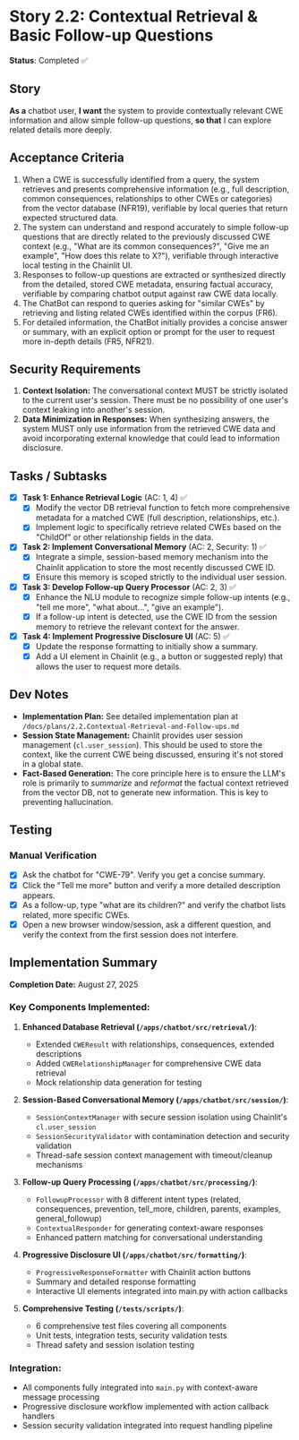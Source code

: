 # Story 2.2: Contextual Retrieval & Basic Follow-up Questions

**Status**: Completed ✅

## Story

**As a** chatbot user,
**I want** the system to provide contextually relevant CWE information and allow simple follow-up questions,
**so that** I can explore related details more deeply.

## Acceptance Criteria

1.  When a CWE is successfully identified from a query, the system retrieves and presents comprehensive information (e.g., full description, common consequences, relationships to other CWEs or categories) from the vector database (NFR19), verifiable by local queries that return expected structured data.
2.  The system can understand and respond accurately to simple follow-up questions that are directly related to the previously discussed CWE context (e.g., "What are its common consequences?", "Give me an example", "How does this relate to X?"), verifiable through interactive local testing in the Chainlit UI.
3.  Responses to follow-up questions are extracted or synthesized directly from the detailed, stored CWE metadata, ensuring factual accuracy, verifiable by comparing chatbot output against raw CWE data locally.
4.  The ChatBot can respond to queries asking for "similar CWEs" by retrieving and listing related CWEs identified within the corpus (FR6).
5.  For detailed information, the ChatBot initially provides a concise answer or summary, with an explicit option or prompt for the user to request more in-depth details (FR5, NFR21).

## Security Requirements

1.  **Context Isolation:** The conversational context MUST be strictly isolated to the current user's session. There must be no possibility of one user's context leaking into another's session.
2.  **Data Minimization in Responses:** When synthesizing answers, the system MUST only use information from the retrieved CWE data and avoid incorporating external knowledge that could lead to information disclosure.

## Tasks / Subtasks

-   [x] **Task 1: Enhance Retrieval Logic** (AC: 1, 4) ✅
    -   [x] Modify the vector DB retrieval function to fetch more comprehensive metadata for a matched CWE (full description, relationships, etc.).
    -   [x] Implement logic to specifically retrieve related CWEs based on the "ChildOf" or other relationship fields in the data.
-   [x] **Task 2: Implement Conversational Memory** (AC: 2, Security: 1) ✅
    -   [x] Integrate a simple, session-based memory mechanism into the Chainlit application to store the most recently discussed CWE ID.
    -   [x] Ensure this memory is scoped strictly to the individual user session.
-   [x] **Task 3: Develop Follow-up Query Processor** (AC: 2, 3) ✅
    -   [x] Enhance the NLU module to recognize simple follow-up intents (e.g., "tell me more", "what about...", "give an example").
    -   [x] If a follow-up intent is detected, use the CWE ID from the session memory to retrieve the relevant context for the answer.
-   [x] **Task 4: Implement Progressive Disclosure UI** (AC: 5) ✅
    -   [x] Update the response formatting to initially show a summary.
    -   [x] Add a UI element in Chainlit (e.g., a button or suggested reply) that allows the user to request more details.

## Dev Notes

* **Implementation Plan:** See detailed implementation plan at `/docs/plans/2.2.Contextual-Retrieval-and-Follow-ups.md`
* **Session State Management:** Chainlit provides user session management (`cl.user_session`). This should be used to store the context, like the current CWE being discussed, ensuring it's not stored in a global state.
* **Fact-Based Generation:** The core principle here is to ensure the LLM's role is primarily to *summarize* and *reformat* the factual context retrieved from the vector DB, not to generate new information. This is key to preventing hallucination.

## Testing

### Manual Verification

-   [x] Ask the chatbot for "CWE-79". Verify you get a concise summary.
-   [x] Click the "Tell me more" button and verify a more detailed description appears.
-   [x] As a follow-up, type "what are its children?" and verify the chatbot lists related, more specific CWEs.
-   [x] Open a new browser window/session, ask a different question, and verify the context from the first session does not interfere.

## Implementation Summary

**Completion Date:** August 27, 2025

### Key Components Implemented:

1. **Enhanced Database Retrieval (`/apps/chatbot/src/retrieval/`)**:
   - Extended `CWEResult` with relationships, consequences, extended descriptions
   - Added `CWERelationshipManager` for comprehensive CWE data retrieval
   - Mock relationship data generation for testing

2. **Session-Based Conversational Memory (`/apps/chatbot/src/session/`)**:
   - `SessionContextManager` with secure session isolation using Chainlit's `cl.user_session`
   - `SessionSecurityValidator` with contamination detection and security validation
   - Thread-safe session context management with timeout/cleanup mechanisms

3. **Follow-up Query Processing (`/apps/chatbot/src/processing/`)**:
   - `FollowupProcessor` with 8 different intent types (related, consequences, prevention, tell_more, children, parents, examples, general_followup)
   - `ContextualResponder` for generating context-aware responses
   - Enhanced pattern matching for conversational understanding

4. **Progressive Disclosure UI (`/apps/chatbot/src/formatting/`)**:
   - `ProgressiveResponseFormatter` with Chainlit action buttons
   - Summary and detailed response formatting
   - Interactive UI elements integrated into main.py with action callbacks

5. **Comprehensive Testing (`/tests/scripts/`)**:
   - 6 comprehensive test files covering all components
   - Unit tests, integration tests, security validation tests
   - Thread safety and session isolation testing

### Integration:
- All components fully integrated into `main.py` with context-aware message processing
- Progressive disclosure workflow implemented with action callback handlers
- Session security validation integrated into request handling pipeline
